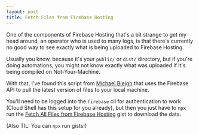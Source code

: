 ```yaml
---
layout: post
title: Fetch Files from Firebase Hosting
---
```


One of the components of Firebase Hosting that's a bit strange to get my head around, an operator who is used to many logs, is that there's currently no good way to see exactly what is being uploaded to Firebase Hosting. 

Usually you know, because it's your `public/` or `dist/` directory, but if you're doing automations, you might not know exactly what was uploaded if it's being compiled on Not-Your-Machine. 

With that, I've found this script from [Michael Bleigh](https://github.com/mbleigh) that uses the Firebase API to pull the latest version of files to your local machine. 

You'll need to be logged into the `firebase` cli for authentication to work (Cloud Shell has this setup for you already), but then you just have to `npx` run the [Fetch All Files from Firebase Hosting](https://gist.github.com/mbleigh/9c8680cf319ace2f506f57380da66e7d) gist to download the data. 

(Also TIL: You can `npx` run gists!)

